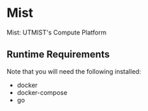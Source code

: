 # Mist

Mist: UTMIST's Compute Platform

## Runtime Requirements

Note that you will need the following installed:

- docker
- docker-compose
- go
